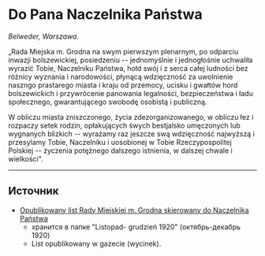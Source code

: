 # Do Pana Naczelnika Państwa

_Belweder, Warszawa._

„Rada Miejska m. Grodna na swym pierwszym plenarnym, po odparciu inwazji
bolszewickiej, posiedzeniu -- jednomyślnie i jednogłośnie uchwaliła wyrazić
Tobie, Naczelniku Państwa, hołd swój i z serca całej ludności bez różnicy
wyznania i narodowości, płynącą wdzięczność za uwolnienie naszngo prastarego
miasta i kraju od przemocy, ucisku i gwałtów hord bolszewickich i przywrócenie
panowania legalności, bezpieczeństwa i ładu społecznego, gwarantującego swobodę
osobistą i publiczną.

W obliczu miasta zniszczonego, życia zdezorganizowanego, w obliczu łez i
rozpaczy setek rodzin, opłakujących śwych bestjalsko umęczonych lub wygnanych
blizkich -- wyrażamy raz jeszcze swą wdzięczność najwyższą i przesylamy Tobie,
Naczelniku i uosobionej w Tobie Rzeczypospolitej Polskiej -- życzenia potężnego
dalszego istnienia, w dalszej chwale i wielkości".

---

## Источник

* [Opublikowany list Rady Miejskiej m. Grodna skierowany do Naczelnika Państwa][list-1920]
  * хранится в папке "Listopad- grudzień 1920" (октябрь-декабрь 1920)
  * List opublikowany w gazecie (wycinek).

[list-1920]: http://www.pilsudski.org/archiwa/dokument.php?nrar=701&nrzesp=2&sygn=32&handle=701.180/7620
